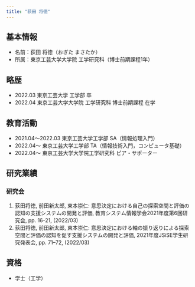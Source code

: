 ```yaml
---
title: "荻田 将徳"
---
```


## 基本情報

- 名前：荻田 将徳（おぎた まさたか）
- 所属：東京工芸大学大学院 工学研究科（博士前期課程1年）

## 略歴

- 2022.03 東京工芸大学 工学部 卒
- 2022.04 東京工芸大学大学院 工学研究科 博士前期課程 在学

## 教育活動

- 2021.04〜2022.03 東京工芸大学工学部 SA（情報処理入門）
- 2022.04〜 東京工芸大学工学部 TA（情報技術入門，コンピュータ基礎）
- 2022.04〜 東京工芸大学大学院工学研究科 ピア・サポーター

## 研究業績

### 研究会

1. 荻田将徳, 前田新太郎, 東本崇仁: 意思決定における自己の探索空間と評価の認知の支援システムの開発と評価, 教育システム情報学会2021年度第6回研究会, pp. 16-21, (2022/03)
1. 荻田将徳, 前田新太郎, 東本崇仁: 意思決定における軸の振り返りによる探索空間と評価の認知を促す支援システムの開発と評価, 2021年度JSiSE学生研究発表会, pp. 71–72, (2022/03)

## 資格

- 学士（工学）
